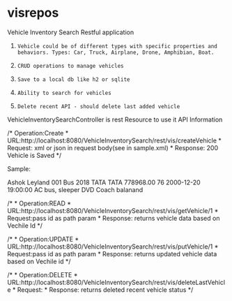 # visrepos
Vehicle Inventory Search Restful application

1)     Vehicle could be of different types with specific properties and behaviors. Types: Car, Truck, Airplane, Drone, Amphibian, Boat.

2)     CRUD operations to manage vehicles

3)     Save to a local db like h2 or sqlite

4)     Ability to search for vehicles

4)     Delete recent API - should delete last added vehicle

VehicleInventorySearchController is rest Resource to use it
API Information

/* Operation:Create
	 * URL:http://localhost:8080/VehicleInventorySearch/rest/vis/createVehicle
	 * Request: xml or json in request body(see in sample.xml)
	 * Response: 200 Vehicle is Saved
	 */
   
   Sample:
   <?xml version="1.0" encoding="UTF-8"?>
<Vehicle>
	<VehicleName>Ashok Leyland</VehicleName>
	<VehicleId>001</VehicleId>
	<VehicleType>Bus</VehicleType>
	<VehicleYear>2018</VehicleYear>
	<VehicleMake>TATA</VehicleMake>
	<VehicleModel>TATA</VehicleModel>
	<VehiclePrice>778968.00</VehiclePrice>
	<VehicleSpeed>76</VehicleSpeed>
	<Vehicle_timestamp>2000-12-20 19:00:00</Vehicle_timestamp>
	<Description>AC bus, sleeper</Description>
	<Features>DVD Coach</Features>
	<RegisteredBy>balanand</RegisteredBy>
</Vehicle>

/*
	 * Operation:READ
	 * URL:http://localhost:8080/VehicleInventorySearch/rest/vis/getVehicle/1
	 * Request:pass id as path param
	 * Response: returns vehicle data based on Vechile Id
	 */
   
   /*
	 * Operation:UPDATE
	 * URL:http://localhost:8080/VehicleInventorySearch/rest/vis/putVehicle/1
	 * Request:pass id as path param
	 * Response: returns updated vehicle data based on Vechile id
	 */
   
   /*
	 * Operation:DELETE
	 * URL:http://localhost:8080/VehicleInventorySearch/rest/vis/deleteLastVehicle
	 * Request:
	 * Response: returns deleted recent vehicle status
	 */
